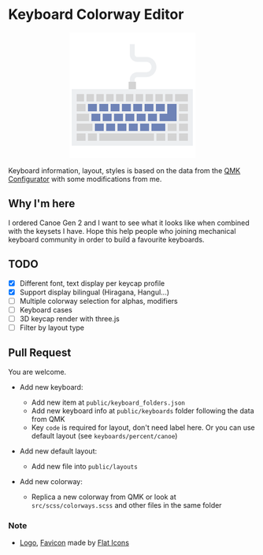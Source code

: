 # Keyboard Colorway Editor

<p align="center">
    <img src="./public/logo256.png"/>
</p>

Keyboard information, layout, styles is based on the data from the [QMK Configurator](https://config.qmk.fm/) with some modifications from me.

## Why I'm here
I ordered Canoe Gen 2 and I want to see what it looks like when combined with the keysets I have. Hope this help people who joining mechanical keyboard community in order to build a favourite keyboards.

## TODO
- [x] Different font, text display per keycap profile
- [x] Support display bilingual (Hiragana, Hangul...)
- [ ] Multiple colorway selection for alphas, modifiers
- [ ] Keyboard cases
- [ ] 3D keycap render with three.js
- [ ] Filter by layout type

## Pull Request
You are welcome.

- Add new keyboard:
    - Add new item at `public/keyboard_folders.json`
    - Add new keyboard info at `public/keyboards` folder following the data from QMK
    - Key `code` is required for layout, don't need label here. Or you can use default layout (see `keyboards/percent/canoe`)

- Add new default layout:
    - Add new file into `public/layouts`

- Add new colorway:
    - Replica a new colorway from QMK or look at `src/scss/colorways.scss` and other files in the same folder


### Note
- [Logo], [Favicon] made by [Flat Icons](https://www.flaticon.com)

[Logo]: https://www.flaticon.com/free-icon/keyboard_2867576
[Favicon]: https://www.flaticon.com/free-icon/keyboard_2764814